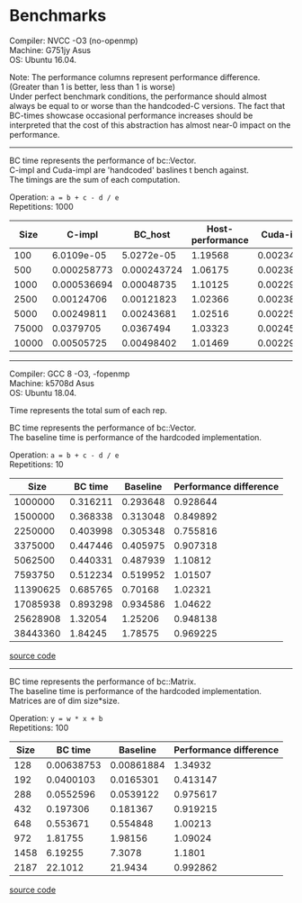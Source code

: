 # Benchmarks 

Compiler: NVCC -O3 (no-openmp)  
Machine: G751jy Asus  
OS: Ubuntu 16.04.  


Note:
The performance columns represent performance difference. (Greater than 1 is better, less than 1 is worse)  
Under perfect benchmark conditions, the performance should almost always be equal to or worse than the 
handcoded-C versions. The fact that BC-times showcase occasional performance increases should be interpreted that the cost of this abstraction has almost near-0 impact on the performance. 

----------------------------------------------------------------------------------------


BC time represents the performance of bc::Vector<float>.   
C-impl and Cuda-impl are 'handcoded' baslines t bench against.   
The timings are the sum of each computation.  

Operation: `a = b + c - d / e`   
Repetitions: 1000  


| Size | C-impl | BC_host | Host-performance | Cuda-impl | BC_device | Device-Performance | 
| ---  | --- | --- | --- | --- | --- | --- | 
|100|6.0109e-05|5.0272e-05|1.19568|0.00234129|0.00229101|1.02194|
|500|0.000258773|0.000243724|1.06175|0.00238337|0.00230816|1.03258|
|1000|0.000536694|0.00048735|1.10125|0.00229887|0.00232279|0.989702|
|2500|0.00124706|0.00121823|1.02366|0.00238673|0.00234499|1.0178|
|5000|0.00249811|0.00243681|1.02516|0.00225909|0.00233199|0.968739|
|75000|0.0379705|0.0367494|1.03323|0.00245717|0.00240522|1.0216|
|10000|0.00505725|0.00498402|1.01469|0.00229609|0.00232528|0.987449|


----------------------------------------------------------------------------------------
Compiler: GCC 8 -O3, -fopenmp  
Machine: k5708d Asus  
OS: Ubuntu 18.04.  

Time represents the total sum of each rep.


BC time represents the performance of bc::Vector<double>.  
The baseline time is performance of the hardcoded implementation.  
  
Operation: `a = b + c - d / e`  
Repetitions: 10

|Size | BC time | Baseline | Performance difference |
| --- | --- | --- | --- |
|1000000|0.316211|0.293648|0.928644|
|1500000|0.368338|0.313048|0.849892|
|2250000|0.403998|0.305348|0.755816|
|3375000|0.447446|0.405975|0.907318|
|5062500|0.440331|0.487939|1.10812|
|7593750|0.512234|0.519952|1.01507|
|11390625|0.685765|0.70168|1.02321|
|17085938|0.893298|0.934586|1.04622|
|25628908|1.32054|1.25206|0.948138|
|38443360|1.84245|1.78575|0.969225|

[source code](https://github.com/josephjaspers/BlackCat_Tensors/blob/master/benchmarks/elementwise.h)

------------------------------------------------------------------------------------------

BC time represents the performance of bc::Matrix<double>.  
The baseline time is performance of the hardcoded implementation.  
Matrices are of dim size*size. 

Operation: `y = w * x + b`  
Repetitions: 100

|Size | BC time | Baseline | Performance difference |
| --- | --- | --- | --- |
|128|0.00638753|0.00861884|1.34932|
|192|0.0400103|0.0165301|0.413147|
|288|0.0552596|0.0539122|0.975617|
|432|0.197306|0.181367|0.919215|
|648|0.553671|0.554848|1.00213|
|972|1.81755|1.98156|1.09024|
|1458|6.19255|7.3078|1.1801|
|2187|22.1012|21.9434|0.992862|

[source code](https://github.com/josephjaspers/BlackCat_Tensors/blob/master/benchmarks/benchmark_matmul_reordering.h)


